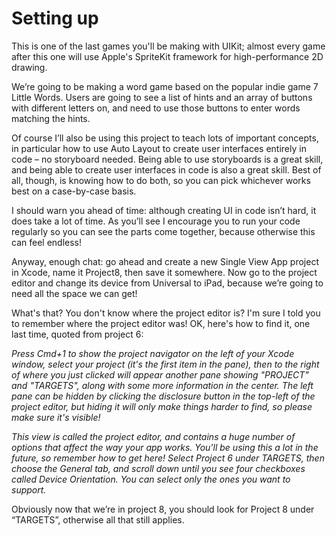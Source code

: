 # Setting up

<!-- YOUTUBE: 4rRktNrZm4g -->

This is one of the last games you'll be making with UIKit; almost every game after this one will use Apple's SpriteKit framework for high-performance 2D drawing.

We’re going to be making a word game based on the popular indie game 7 Little Words. Users are going to see a list of hints and an array of buttons with different letters on, and need to use those buttons to enter words matching the hints.

Of course I’ll also be using this project to teach lots of important concepts, in particular how to use Auto Layout to create user interfaces entirely in code – no storyboard needed. Being able to use storyboards is a great skill, and being able to create user interfaces in code is also a great skill. Best of all, though, is knowing how to do both, so you can pick whichever works best on a case-by-case basis.

I should warn you ahead of time: although creating UI in code isn’t hard, it does take a lot of time. As you’ll see I encourage you to run your code regularly so you can see the parts come together, because otherwise this can feel endless!

Anyway, enough chat: go ahead and create a new Single View App project in Xcode, name it Project8, then save it somewhere. Now go to the project editor and change its device from Universal to iPad, because we’re going to need all the space we can get!

What's that? You don't know where the project editor is? I'm sure I told you to remember where the project editor was! OK, here's how to find it, one last time, quoted from project 6:

*Press Cmd+1 to show the project navigator on the left of your Xcode window, select your project (it's the first item in the pane), then to the right of where you just clicked will appear another pane showing "PROJECT" and "TARGETS", along with some more information in the center. The left pane can be hidden by clicking the disclosure button in the top-left of the project editor, but hiding it will only make things harder to find, so please make sure it's visible!*

*This view is called the project editor, and contains a huge number of options that affect the way your app works. You'll be using this a lot in the future, so remember how to get here! Select Project 6 under TARGETS, then choose the General tab, and scroll down until you see four checkboxes called Device Orientation. You can select only the ones you want to support.*

Obviously now that we’re in project 8, you should look for Project 8 under “TARGETS”, otherwise all that still applies.

